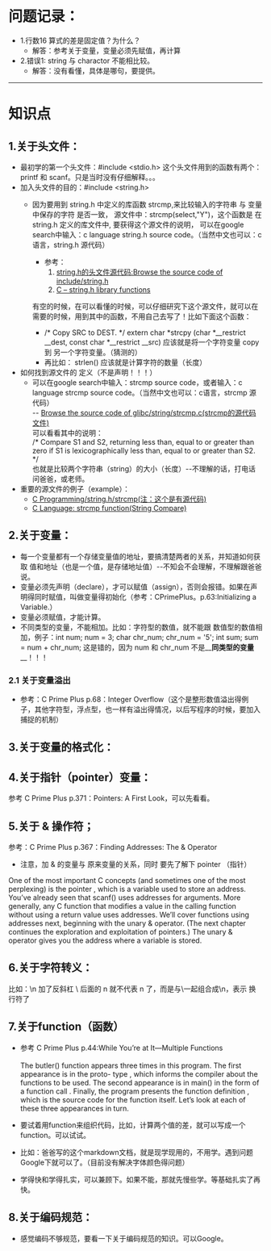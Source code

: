 # 问题记录：<br>

* 1.行数16 算式的差是固定值？为什么？<br>
     - 解答：参考关于变量，变量必须先赋值，再计算<br>
* 2.错误1: string 与 charactor 不能相比较。<br>   
     - 解答：没有看懂，具体是哪句，要提供。<br>
-----------------------------------------
# 知识点
## 1.关于头文件：
* 最初学的第一个头文件：#include <stdio.h> 这个头文件用到的函数有两个：printf 和 scanf。只是当时没有仔细解释。。。
* 加入头文件的目的：#include <string.h>
     * 因为要用到 string.h 中定义的库函数 strcmp,来比较输入的字符串 与 变量中保存的字符 是否一致，
       源文件中：strcmp(select,"Y")，这个函数是 在 string.h 定义的库文件中, 要获得这个源文件的说明，
       可以在google search中输入：c language string.h source code。（当然中文也可以：c语言，string.h 源代码）
       
       - 参考：
          1. [string.h的头文件源代码:Browse the source code of include/string.h](https://code.woboq.org/gtk/include/string.h.html)<br>
          2. [C – string.h library functions](https://fresh2refresh.com/c-programming/c-function/string-h-library-functions/)
    
       有空的时候，在可以看懂的时候，可以仔细研究下这个源文件，就可以在需要的时候，用到其中的函数，不用自己去写了！比如下面这个函数：
       - /* Copy SRC to DEST.  */
       extern char *strcpy (char *__restrict __dest, const char *__restrict __src)
       应该就是将一个字符变量 copy 到 另一个字符变量。（猜测的） 
       - 再比如： strlen() 应该就是计算字符的数量（长度）<br>
* 如何找到源文件的 定义（不是声明！！！）
     - 可以在google search中输入：strcmp source code，或者输入：c language strcmp source code。（当然中文也可以：c语言，strcmp 源代码）<br>
     -- [Browse the source code of glibc/string/strcmp.c(strcmp的源代码文件)](https://code.woboq.org/userspace/glibc/string/strcmp.c.html)<br>
         可以看看其中的说明：<br>
         /* Compare S1 and S2, returning less than, equal to or
         greater than zero if S1 is lexicographically less than,
         equal to or greater than S2.  */   <br>
         也就是比较两个字符串（string）的大小（长度）--不理解的话，打电话问爸爸，或老师。<br>
* 重要的源文件的例子（example）：
  - [C Programming/string.h/strcmp(注：这个是有源代码)](https://en.wikibooks.org/wiki/C_Programming/string.h/strcmp)<br>
  - [C Language: strcmp function(String Compare)](https://www.techonthenet.com/c_language/standard_library_functions/string_h/strcmp.php)<br>
  
## 2.关于变量：
- 每一个变量都有一个存储变量值的地址，要搞清楚两者的关系，并知道如何获取 值和地址（也是一个值，是存储地址值）--不知会不会理解，不理解跟爸爸说。
- 变量必须先声明（declare），才可以赋值（assign），否则会报错。如果在声明得同时赋值，叫做变量得初始化（参考：CPrimePlus。p.63:Initializing a Variable.）
- 变量必须赋值，才能计算。
- 不同类型的变量，不能相加。比如：字符型的数值，就不能跟 数值型的数值相加，例子：int num; num = 3; char chr_num; chr_num = '5'; int sum; sum = num + chr_num; 这是错的，因为 num 和 chr_num 不是__**同类型的变量**__！！！

### 2.1 关于变量溢出
- 参考：C Prime Plus p.68：Integer Overflow（这个是整形数值溢出得例子，其他字符型，浮点型，也一样有溢出得情况，以后写程序的时候，要加入捕捉的机制）

## 3.关于变量的格式化：<br>

## 4.关于指针（pointer）变量：<br>
参考 C Prime Plus p.371：Pointers: A First Look，可以先看看。<br>

## 5.关于 & 操作符；
参考：C Prime Plus p.367：Finding Addresses: The & Operator
- 注意，加 & 的变量与 原来变量的关系，同时 要先了解下 pointer （指针）

One of the most important C concepts (and sometimes one of the most perplexing) is the
pointer , which is a variable used to store an address. You’ve already seen that scanf() uses
addresses for arguments. More generally, any C function that modifies a value in the calling
function without using a return value uses addresses. We’ll cover functions using addresses
next, beginning with the unary & operator. (The next chapter continues the exploration and
exploitation of pointers.)
The unary & operator gives you the address where a variable is stored.

## 6.关于字符转义：
比如：\n 加了反斜杠 \ 后面的 n 就不代表 n 了，而是与\一起组合成\n，表示 换行符了
## 7.关于function（函数）<br>
- 参考 C Prime Plus p.44:While You’re at It—Multiple Functions<br><br>
The butler() function appears three times in this program. The first appearance is in the proto-
type , which informs the compiler about the functions to be used. The second appearance is in
main() in the form of a function call . Finally, the program presents the function definition , which
is the source code for the function itself. Let’s look at each of these three appearances in turn.<br>

- 要试着用function来组织代码，比如，计算两个值的差，就可以写成一个function。可以试试。
- 比如：爸爸写的这个markdown文档，就是现学现用的，不用学。遇到问题Google下就可以了。（目前没有解决字体颜色得问题）
- 学得快和学得扎实，可以兼顾下。如果不能，那就先慢些学。等基础扎实了再快。
## 8.关于编码规范：
* 感觉编码不够规范，要看一下关于编码规范的知识。可以Google。

